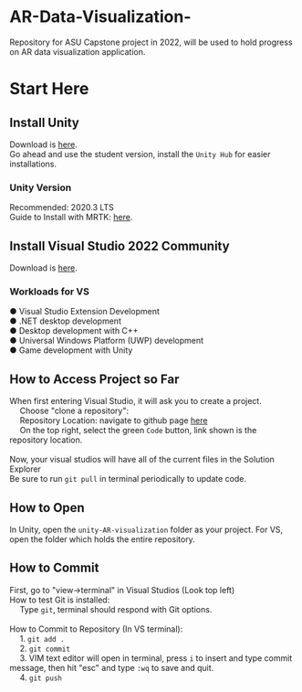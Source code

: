 # AR-Data-Visualization-
Repository for ASU Capstone project in 2022, will be used to hold progress on AR data visualization application.

# Start Here

## Install Unity
Download is [here](https://store.unity.com/#plans-individual).<br />
Go ahead and use the student version, install the `Unity Hub` for easier installations.  

### Unity Version
Recommended: 2020.3 LTS  
Guide to Install with MRTK: [here](https://learn.microsoft.com/en-us/windows/mixed-reality/develop/unity/choosing-unity-version).<br />
## Install Visual Studio 2022 Community

Download is [here](https://visualstudio.microsoft.com/vs/).  

### Workloads for VS

● Visual Studio Extension Development<br />
● .NET desktop development<br />
● Desktop development with C++<br />
● Universal Windows Platform (UWP) development<br />
● Game development with Unity<br />

## How to Access Project so Far
When first entering Visual Studio, it will ask you to create a project. <br />
&emsp; Choose "clone a repository": <br />
&emsp; 	Repository Location: navigate to github page [here](https://github.com/Logan-Bock/Love-and-War) <br />
&emsp; On the top right, select the green `Code` button, link shown is the repository location.<br />
<br />
Now, your visual studios will have all of the current files in the Solution Explorer<br />
Be sure to run `git pull` in terminal periodically to update code.<br />

## How to Open  
In Unity, open the `unity-AR-visualization` folder as your project. For VS, open the folder which holds the entire repository.

## How to Commit
First, go to "view->terminal" in Visual Studios (Look top left)<br />
How to test Git is installed: <br />
&emsp; Type `git`, terminal should respond with Git options.<br /><br />
How to Commit to Repository (In VS terminal):<br />
&emsp; 1. `git add .` <br />
&emsp; 2. `git commit` <br /> 
&emsp; 3. VIM text editor will open in terminal, press `i` to insert and type commit message, then hit "esc" and type `:wq` to save and quit. <br />
&emsp; 4. `git push` <br />
